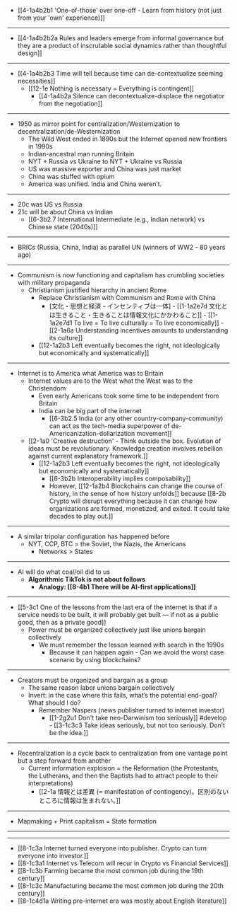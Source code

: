 - [[4-1a4b2b1 'One-of-those' over one-off - Learn from history (not just from your 'own' experience)]]
---
- [[4-1a4b2b2a Rules and leaders emerge from informal governance but they are a product of inscrutable social dynamics rather than thoughtful design]]
---
- [[4-1a4b2b3 Time will tell because time can de-contextualize seeming necessities]]
  - [[12-1e Nothing is necessary = Everything is contingent]]
    - [[4-1a4b2a Silence can decontextualize-displace the negotiator from the negotiation]]
---
- 1950 as mirror point for centralization/Westernization to decentralization/de-Westernization
  - The Wild West ended in 1890s but the Internet opened new frontiers in 1990s
  - Indian-ancestral man running Britain
  - NYT + Russia vs Ukraine to NYT + Ukraine vs Russia
  - US was massive exporter and China was just market
  - China was stuffed with opium 
  - America was unified. India and China weren’t.
---
- 20c was US vs Russia
- 21c will be about China vs Indian
  - [[6-3b2.7 International Intermediate (e.g., Indian network) vs Chinese state (2040s)]]
---
- BRICs (Russia, China, India) as parallel UN (winners of WW2 - 80 years ago)
---
- Communism is now functioning and capitalism has crumbling societies with military propaganda
  - Christianism justified hierarchy in ancient Rome
    - Replace Christianism with Communism and Rome with China
      - [文化・思想と経済・インセンティブは一体]
				- [[1-1a2e7d 文化とは生きること・生きることは情報文化にかかわること]]
				- [[1-1a2e7d1 To live = To live culturally = To live economically]]
				- [[2-1a6a Understanding incentives amounts to understanding its culture]]
    - [[12-1a2b3 Left eventually becomes the right, not ideologically but economically and systematically]]
---
- Internet is to America what America was to Britain
  - Internet values are to the West what the West was to the Christendom
    - Even early Americans took some time to be independent from Britain
    - India can be big part of the internet
      - [[6-3b2.5 India (or any other country-company-community) can act as the tech-media superpower of de-Americanization-dollarization movement]]
  - [[2-1a0 'Creative destruction' - Think outside the box. Evolution of ideas must be revolutionary. Knowledge creation involves rebellion against current explanatory framework.]]
    - [[12-1a2b3 Left eventually becomes the right, not ideologically but economically and systematically]]
      - [[6-3b2b Interoperability implies composability]]
      - However, [[12-1a2b4 Blockchains can change the course of history, in the sense of how history unfolds]] because [[8-2b Crypto will disrupt everything because it can change how organizations are formed, monetized, and exited. It could take decades to play out.]]
---
- A similar tripolar configuration has happened before
  - NYT, CCP, BTC = the Soviet, the Nazis, the Americans
    - Networks > States
---
- AI will do what coal/oil did to us
  - **Algorithmic TikTok is not about follows**
    - **Analogy: [[8-4b1 There will be AI-first applications]]**
---
- [[5-3c1 One of the lessons from the last era of the internet is that if a service needs to be built, it will probably get built — if not as a public good, then as a private good]]
  - Power must be organized collectively just like unions bargain collectively
    - We must remember the lesson learned with search in the 1990s
      - Because it can happen again
				- Can we avoid the worst case scenario by using blockchains?
---
- Creators must be organized and bargain as a group
  - The same reason labor unions bargain collectively
  - Invert: in the case where this fails, what’s the potential end-goal? What should I do?
    - Remember Naspers (news publisher turned to internet investor)
      - [[1-2g2u1 Don't take neo-Darwinism too seriously]] #develop 
				- [[3-1c3c3 Take ideas seriously, but not too seriously. Don’t be the idea.]]
---
- Recentralization is a cycle back to centralization from one vantage point but a step forward from another
  - Current information explosion = the Reformation (the Protestants, the Lutherans, and then the Baptists had to attract people to their interpretations)
    - [[2-1a 情報とは差異 (= manifestation of contingency)。区別のないところに情報は生まれない。]]
---
- Mapmaking + Print capitalism = State formation
---
---
- [[8-1c3a Internet turned everyone into publisher. Crypto can turn everyone into investor.]]
- [[8-1c3a1 Internet vs Telecom will recur in Crypto vs Financial Services]]
- [[8-1c3b Farming became the most common job during the 19th century]]
- [[8-1c3c Manufacturing became the most common job during the 20th century]]
- [[8-1c4d1a Writing pre-internet era was mostly about English literature]]
